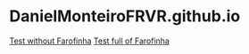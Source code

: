 # DanielMonteiroFRVR.github.io


[Test without Farofinha](http://www.example.com)
[Test full of Farofinha](http://www.example.com/gizmos)